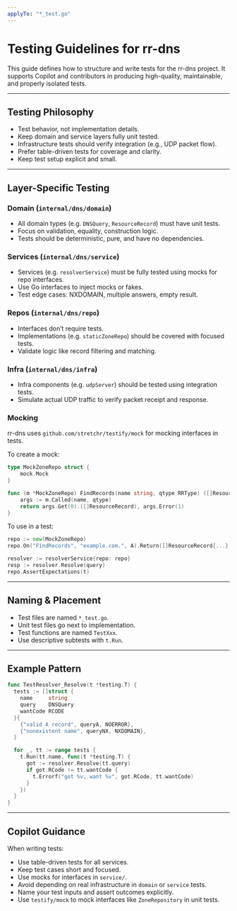 ```yaml
---
applyTo: "*_test.go"
---
```


# Testing Guidelines for rr-dns

This guide defines how to structure and write tests for the rr-dns project. It supports Copilot and contributors in producing high-quality, maintainable, and properly isolated tests.

---

## Testing Philosophy

- Test behavior, not implementation details.
- Keep domain and service layers fully unit tested.
- Infrastructure tests should verify integration (e.g., UDP packet flow).
- Prefer table-driven tests for coverage and clarity.
- Keep test setup explicit and small.

---

## Layer-Specific Testing

### Domain (`internal/dns/domain`)

- All domain types (e.g. `DNSQuery`, `ResourceRecord`) must have unit tests.
- Focus on validation, equality, construction logic.
- Tests should be deterministic, pure, and have no dependencies.

### Services (`internal/dns/service`)

- Services (e.g. `resolverService`) must be fully tested using mocks for repo interfaces.
- Use Go interfaces to inject mocks or fakes.
- Test edge cases: NXDOMAIN, multiple answers, empty result.

### Repos (`internal/dns/repo`)

- Interfaces don’t require tests.
- Implementations (e.g. `staticZoneRepo`) should be covered with focused tests.
- Validate logic like record filtering and matching.

### Infra (`internal/dns/infra`)

- Infra components (e.g. `udpServer`) should be tested using integration tests.
- Simulate actual UDP traffic to verify packet receipt and response.

### Mocking

rr-dns uses `github.com/stretchr/testify/mock` for mocking interfaces in tests.

To create a mock:
```go
type MockZoneRepo struct {
    mock.Mock
}

func (m *MockZoneRepo) FindRecords(name string, qtype RRType) ([]ResourceRecord, error) {
    args := m.Called(name, qtype)
    return args.Get(0).([]ResourceRecord), args.Error(1)
}
```

To use in a test:
```go
repo := new(MockZoneRepo)
repo.On("FindRecords", "example.com.", A).Return([]ResourceRecord{...}, nil)

resolver := resolverService{repo: repo}
resp := resolver.Resolve(query)
repo.AssertExpectations(t)
```

---

## Naming & Placement

- Test files are named `*_test.go`.
- Unit test files go next to implementation.
- Test functions are named `TestXxx`.
- Use descriptive subtests with `t.Run`.

---

## Example Pattern

```go
func TestResolver_Resolve(t *testing.T) {
  tests := []struct {
    name     string
    query    DNSQuery
    wantCode RCODE
  }{
    {"valid A record", queryA, NOERROR},
    {"nonexistent name", queryNX, NXDOMAIN},
  }

  for _, tt := range tests {
    t.Run(tt.name, func(t *testing.T) {
      got := resolver.Resolve(tt.query)
      if got.RCode != tt.wantCode {
        t.Errorf("got %v, want %v", got.RCode, tt.wantCode)
      }
    })
  }
}
```

---

## Copilot Guidance

When writing tests:
- Use table-driven tests for all services.
- Keep test cases short and focused.
- Use mocks for interfaces in `service/`.
- Avoid depending on real infrastructure in `domain` or `service` tests.
- Name your test inputs and assert outcomes explicitly.
- Use `testify/mock` to mock interfaces like `ZoneRepository` in unit tests.

